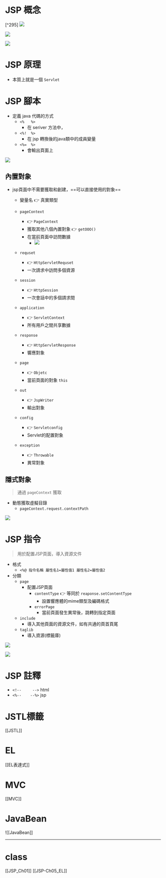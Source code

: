 # JSP 概念
[^295]
![](https://i.imgur.com/UUSWX0D.png)

![](https://i.imgur.com/ACqSjXb.png)

![](https://i.imgur.com/HrXFbCu.png)


# JSP 原理
- 本質上就是一個 `Servlet`

# JSP 腳本
- 定義 java 代碼的方式
	- `<%   %>`
		- 在 seriver 方法中，
	- `<%!  %>`
		- 在 jsp 轉換後的java類中的成員變量
	- `<%=  %>`
		- 會輸出頁面上

![](https://i.imgur.com/wCGNSFi.png)

## 內置對象
- jsp頁面中不需要獲取和創建，==可以直接使用的對象==
	- 變量名 👉 真實類型
	- `pageContext` 
		- 👉 `PageContext`
		- 獲取其他八個內置對象 👉 `getOOO()`
		- 在當前頁面中訪問數據
			- ![](https://i.imgur.com/jwq5AjU.png)

	- `requset` 
		- 👉 `HttpServletRequset`
		- 一次請求中訪問多個資源
	- `session` 
		- 👉 `HttpSession`
		- 一次會話中的多個請求間
	- `application` 
		- 👉 `ServletContext`
		- 所有用戶之間共享數據
	- `response` 
		- 👉 `HttpServletResponse`
		- 響應對象
	- `page`
		- 👉 `Objetc`
		- 當前頁面的對象 `this`
	- `out`
		- 👉 `JspWriter`
		- 輸出對象
	- `config`
		- 👉 `Servletconfig`
		- Servlet的配置對象
	- `exception`
		- 👉 `Throwable`
		- 異常對象

## 隱式對象
> 通過 `pageContext` 獲取

- 動態獲取虛擬目錄
	- `pageContext.request.contextPath` 

![](https://i.imgur.com/gnff9TE.png)


# JSP 指令
> 用於配置JSP頁面，導入資源文件

- 格式
	- `<%@ 指令名稱 屬性名1=屬性值1 屬性名2=屬性值2`
- 分類
	- `page`
		- 配置JSP頁面
			- `contentType` 👉 等同於 `reaponse.setContentType`
				- 設置響應體的mime類型及編碼格式
			- `errorPage`
				- 當前頁面發生異常後，跳轉到指定頁面
	- `include`
		- 導入其他頁面的資源文件，如有共通的頁首頁尾
	- `taglib`
		- 導入資源(標籤庫)

![](https://i.imgur.com/N6Bps4e.jpg)


![](https://i.imgur.com/OkA1LYw.png)


# JSP 註釋
- `<!--     -->` html
- `<%--    --%>` jsp







# JSTL標籤
[[JSTL]]

# EL
[[EL表達式]]

# MVC
[[MVC]]

# JavaBean
![[JavaBean]]


---
# class
[[JSP_Ch01]]
[[JSP-Ch05_EL]]
